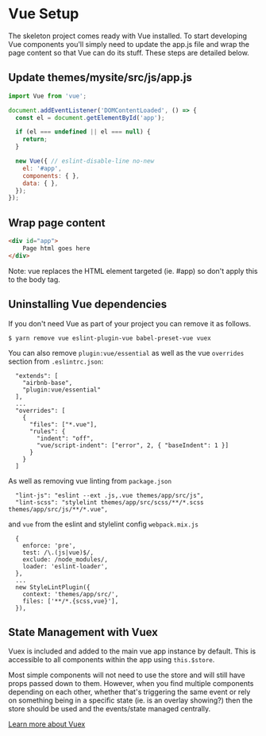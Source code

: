 # Vue Setup

The skeleton project comes ready with Vue installed. To start developing Vue components you'll simply need to update the
app.js file and wrap the page content so that Vue can do its stuff. These steps are detailed below.

## Update themes/mysite/src/js/app.js

```js
import Vue from 'vue';

document.addEventListener('DOMContentLoaded', () => {
  const el = document.getElementById('app');

  if (el === undefined || el === null) {
    return;
  }

  new Vue({ // eslint-disable-line no-new
    el: '#app',
    components: { },
    data: { },
  });
});
```

## Wrap page content

```html
<div id="app">
    Page html goes here
</div>
```

Note: vue replaces the HTML element targeted (ie. #app) so don't apply this to the body tag.

## Uninstalling Vue dependencies

If you don't need Vue as part of your project you can remove it as follows.

````
$ yarn remove vue eslint-plugin-vue babel-preset-vue vuex
````

You can also remove `plugin:vue/essential` as well as the vue `overrides` section from `.eslintrc.json`:

```
  "extends": [
    "airbnb-base",
    "plugin:vue/essential"
  ],
  ...
  "overrides": [
    {
      "files": ["*.vue"],
      "rules": {
        "indent": "off",
        "vue/script-indent": ["error", 2, { "baseIndent": 1 }]
      }
    }
  ]
```

As well as removing vue linting from `package.json`

```
  "lint-js": "eslint --ext .js,.vue themes/app/src/js",
  "lint-scss": "stylelint themes/app/src/scss/**/*.scss themes/app/src/js/**/*.vue",
```

and `vue` from the eslint and stylelint config `webpack.mix.js`

```
  {
    enforce: 'pre',
    test: /\.(js|vue)$/,
    exclude: /node_modules/,
    loader: 'eslint-loader',
  },
  ...
  new StyleLintPlugin({
    context: 'themes/app/src/',
    files: ['**/*.{scss,vue}'],
  }),
```

## State Management with Vuex

Vuex is included and added to the main vue app instance by default. This is accessible to all components within the app using `this.$store`.

Most simple components will not need to use the store and will still have props passed down to them. However, when you find multiple components depending on each other, whether that's triggering the same event or rely on something being in a specific state (ie. is an overlay showing?) then the store should be used and the events/state managed centrally.

[Learn more about Vuex](https://vuex.vuejs.org/)

